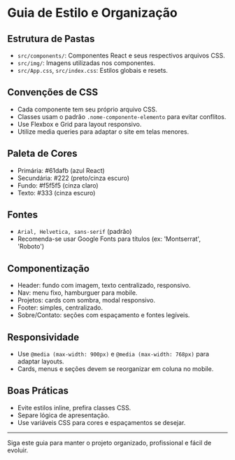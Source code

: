 # Guia de Estilo e Organização

## Estrutura de Pastas
- `src/components/`: Componentes React e seus respectivos arquivos CSS.
- `src/img/`: Imagens utilizadas nos componentes.
- `src/App.css`, `src/index.css`: Estilos globais e resets.

## Convenções de CSS
- Cada componente tem seu próprio arquivo CSS.
- Classes usam o padrão `.nome-componente-elemento` para evitar conflitos.
- Use Flexbox e Grid para layout responsivo.
- Utilize media queries para adaptar o site em telas menores.

## Paleta de Cores
- Primária: #61dafb (azul React)
- Secundária: #222 (preto/cinza escuro)
- Fundo: #f5f5f5 (cinza claro)
- Texto: #333 (cinza escuro)

## Fontes
- `Arial, Helvetica, sans-serif` (padrão)
- Recomenda-se usar Google Fonts para títulos (ex: 'Montserrat', 'Roboto')

## Componentização
- Header: fundo com imagem, texto centralizado, responsivo.
- Nav: menu fixo, hamburguer para mobile.
- Projetos: cards com sombra, modal responsivo.
- Footer: simples, centralizado.
- Sobre/Contato: seções com espaçamento e fontes legíveis.

## Responsividade
- Use `@media (max-width: 900px)` e `@media (max-width: 768px)` para adaptar layouts.
- Cards, menus e seções devem se reorganizar em coluna no mobile.

## Boas Práticas
- Evite estilos inline, prefira classes CSS.
- Separe lógica de apresentação.
- Use variáveis CSS para cores e espaçamentos se desejar.

---

Siga este guia para manter o projeto organizado, profissional e fácil de evoluir.
